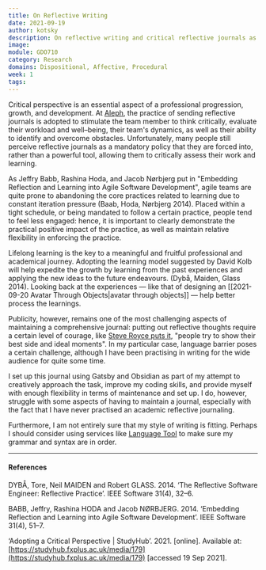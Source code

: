 ```yaml
---
title: On Reflective Writing
date: 2021-09-19
author: kotsky
description: On reflective writing and critical reflective journals as a practice
image: 
module: GDO710
category: Research
domains: Dispositional, Affective, Procedural
week: 1
tags: 
---
```


Critical perspective is an essential aspect of a professional progression, growth, and development. At [Aleph](https://aleph-labs.com), the practice of sending reflective journals is adopted to stimulate the team member to think critically, evaluate their workload and well–being, their team's dynamics, as well as their ability to identify and overcome obstacles. Unfortunately, many people still perceive reflective journals as a mandatory policy that they are forced into, rather than a powerful tool, allowing them to critically assess their work and learning.

As Jeffry Babb, Rashina Hoda, and Jacob Nørbjerg put in "Embedding Reflection and Learning into Agile Software Development", agile teams are quite prone to abandoning the core practices related to learning due to constant iteration pressure (Baab, Hoda, Nørbjerg 2014). Placed within a tight schedule, or being mandated to follow a certain practice, people tend to feel less engaged: hence, it is important to clearly demonstrate the practical positive impact of the practice, as well as maintain relative flexibility in enforcing the practice.

Lifelong learning is the key to a meaningful and fruitful professional and academical journey. Adopting the learning model suggested by David Kolb will help expedite the growth by learning from the past experiences and applying the new ideas to the future endeavours. (Dybå, Maiden, Glass 2014). Looking back at the experiences — like that of designing an [[2021-09-20 Avatar Through Objects|avatar through objects]] — help better process the learnings.

Publicity, however, remains one of the most challenging aspects of maintaining a comprehensive journal: putting out reflective thoughts require a certain level of courage, like [Steve Royce puts it](https://steeveroyce.wordpress.com/), "people try to show their best side and ideal moments". In my particular case, language barrier poses a certain challenge, although I have been practising in writing for the wide audience for quite some time.

I set up this journal using Gatsby and Obsidian as part of my attempt to creatively approach the task, improve my coding skills, and provide myself with enough flexibility in terms of maintenance and set up. I do, however, struggle with some aspects of having to maintain a journal, especially with the fact that I have never practised an academic reflective journaling. 

Furthermore, I am not entirely sure that my style of writing is fitting. Perhaps I should consider using services like [Language Tool](https://languagetool.org) to make sure my grammar and syntax are in order.

---

#### References

DYBÅ, Tore, Neil MAIDEN and Robert GLASS. 2014. ‘The Reflective Software Engineer: Reflective Practice’. IEEE Software 31(4), 32–6.

BABB, Jeffry, Rashina HODA and Jacob NØRBJERG. 2014. ‘Embedding Reflection and Learning into Agile Software Development’. IEEE Software 31(4), 51–7.

‘Adopting a Critical Perspective | StudyHub’. 2021. [online]. Available at: [https://studyhub.fxplus.ac.uk/media/179](https://studyhub.fxplus.ac.uk/media/179) [accessed 19 Sep 2021].
